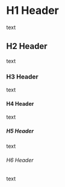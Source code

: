 # H1 Header
text
## H2 Header
text
### H3 Header
text
#### H4 Header
text
##### H5 Header
text
###### H6 Header
text
